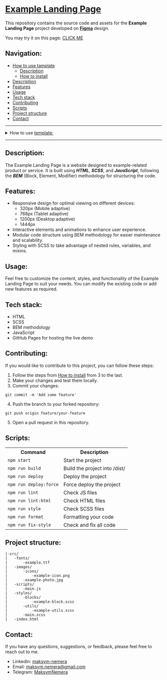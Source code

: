 # [Example Landing Page](https://maksym-nemera.github.io/DI_Brume3R/)

This repository contains the source code and assets for the **Example Landing Page** project developed on **[Figma](source-figma-template)** design.

You may try it on this page: [CLICK ME](https://maksym-nemera.github.io/DI_Brume3R/)

## Navigation:

- [How to use tamplate](#how-to-use-template)
  - [Description](#description-template)
  - [How to install](#how-to-install)
- [Description](#description)
- [Features](#features)
- [Usage](#usage)
- [Tech stack](#tech-stack)
- [Contributing](#contributing)
- [Scripts](#scripts)
- [Project structure](#project-structure)
- [Contact](#contact)

---

<details>
<summary><a id="how-to-use-template">How to use <a href="https://github.com/maksym-nemera/landing_template">template:</a></a></summary>

This [repository](https://github.com/maksym-nemera/landing_template) contains the template code and assets for the **Landing Page** projects.

You may try it on this page: [CLICK ME](https://maksym-nemera.github.io/landing_template/)

### <a id="description-template">Description:</a>

This template is designed to create various types of landing pages using **_HTML_**, **_CSS/SCSS_**, and **_JS_**. It includes specialized checkers such as **LintHTML**, **ESLint**, **StyleLint**, and **Prettier** for code formatting, and uses **EditorConfig** to standardize the entire project. The project is built with **Parcel**. In addition, it has **Husky** and **Lint-Staged** configured to detect and prevent errors during the commit.

This template can be used to create attractive landing pages with modern design and good code structure. Additional improvements and customizations can be added to meet specific project requirements.

## <a id="how-to-install">How to install:</a>

1. Click '**Use this template**' => then click '**Create a new repository**'.
2. Add a name to your new repository => then click '**Create repository**'.
3. Click '**<>Code**' => then copy your '**HTTPS**' or '**SSH**' URL.
4. Clone your repository in your projects folder

```shell
git clone https://github.com/your-username/your-repository.git
```

5. Navigate to the project directory:

```shell
cd your-repository
```

6. **Use nvm version 20**:

```shell
nvm use 20
```

7. Install packages:

```shell
npm i
```

8. Build your project:

```shell
npm run build
```

9. Start the project:

```shell
npm run start
```

10. Update README.md.
</details>

---

## <a id="description">Description:</a>

The Example Landing Page is a website designed to example-related product or service. It is built using **_HTML_**, **_SCSS_**, and **_JavaScript_**, following the **_BEM_** (Block, Element, Modifier) methodology for structuring the code.

## <a id="features">Features:</a>

- Responsive design for optimal viewing on different devices:
  - 320px (Mobile adaptive)
  - 768px (Tablet adaptive)
  - 1200px (Desktop adaptive)
  - 1444px
- Interactive elements and animations to enhance user experience.
- Modular code structure using BEM methodology for easier maintenance and scalability.
- Styling with SCSS to take advantage of nested rules, variables, and mixins.

## <a id="usage">Usage:</a>

Feel free to customize the content, styles, and functionality of the Example Landing Page to suit your needs. You can modify the existing code or add new features as required.

## <a id="tech-stack">Tech stack:</a>

- HTML
- SCSS
- BEM methodology
- JavaScript
- GitHub Pages for hosting the live demo

## <a id="contributing">Contributing:</a>

If you would like to contribute to this project, you can follow these steps:

1. Follow the steps from [How to install](#how-to-install) from 3 to the last.
2. Make your changes and test them locally.
3. Commit your changes:

```shell
git commit -m 'Add some feature'
```

4. Push the branch to your forked repository:

```shell
git push origin feature/your-feature
```

5. Open a pull request in this repository.

## <a id="scripts">Scripts:</a>

<table>
    <tr>
        <th>Command</th>
        <th>Description</th>
    </tr>
    <tr>
        <td><code>npm start</code></td>
        <td>Start the project</td>
    </tr>
    <tr>
        <td><code>npm run build</code></td>
        <td>Build the project into /dist/</td>
    </tr>
    <tr>
        <td><code>npm run deploy</code></td>
        <td>Deploy the project</td>
    </tr>
    <tr>
        <td><code>npm run deploy:force</code></td>
        <td>Force deploy the project</td>
    </tr>
    <tr>
        <td><code>npm run lint</code></td>
        <td>Check JS files</td>
    </tr>
    <tr>
        <td><code>npm run lint:html</code></td>
        <td>Check HTML files</td>
    </tr>
    <tr>
        <td><code>npm run style</code></td>
        <td>Check SCSS files</td>
    </tr>
    <tr>
        <td><code>npm run format</code></td>
        <td>Formatting your code</td>
    </tr>
    <tr>
        <td><code>npm run fix-style</code></td>
        <td>Check and fix all code</td>
    </tr>
</table>

## <a id="project-structure">Project structure:</a>

```
|-src/
|	-fonts/
|		-example.ttf
|	-images/
|		-icons/
|			-example-icon.png
|		-example-photo.jpg
|	-scripts/
|		-main.js
|	-styles/
|		-blocks/
|			-example-block.scss
|		-utils/
|			-example-utils.scss
|		-main.scss
|	-index.html
```

## <a id="contact">Contact:</a>

If you have any questions, suggestions, or feedback, please feel free to reach out to me.

- Linkedin: [maksym-nemera](https://www.linkedin.com/in/maksym-nemera/)
- Email: [maksym.nemera@gmail.com](mailto:maksym.nemera@gmail.com)
- Telegram: [MaksymNemera](https://t.me/MaksymNemera)
